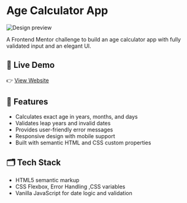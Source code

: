 # Age Calculator App

![Design preview](./assets/images/preview.jpg)

A Frontend Mentor challenge to build an age calculator app with fully validated input and an elegant UI.

## 🚀 Live Demo

👉 [View Website](https://your-live-demo-link.com/) <!-- Replace with actual link -->

## 🔧 Features

- Calculates exact age in years, months, and days
- Validates leap years and invalid dates
- Provides user-friendly error messages
- Responsive design with mobile support
- Built with semantic HTML and CSS custom properties

## 🗂️ Tech Stack

- HTML5 semantic markup
- CSS Flexbox, Error Handling ,CSS variables
- Vanilla JavaScript for date logic and validation